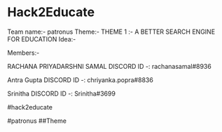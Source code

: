 # Hack2Educate

Team name:- patronus
Theme:- THEME 1 :- A BETTER SEARCH ENGINE FOR EDUCATION
Idea:- 



























Members:-

RACHANA PRIYADARSHNI SAMAL
DISCORD ID -: rachanasamal#8936

Antra Gupta
DISCORD ID -: chriyanka.popra#8836

Srinitha
DISCORD ID -: Srinitha#3699


#hack2educate



#patronus
##Theme
